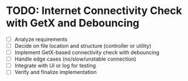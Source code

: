 # TODO: Internet Connectivity Check with GetX and Debouncing

- [ ] Analyze requirements
- [ ] Decide on file location and structure (controller or utility)
- [ ] Implement GetX-based connectivity check with debouncing
- [ ] Handle edge cases (no/slow/unstable connection)
- [ ] Integrate with UI or log for testing
- [ ] Verify and finalize implementation
